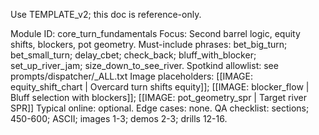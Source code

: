 Use TEMPLATE_v2; this doc is reference-only.

Module ID: core_turn_fundamentals
Focus: Second barrel logic, equity shifts, blockers, pot geometry.
Must-include phrases: bet_big_turn; bet_small_turn; delay_cbet; check_back; bluff_with_blocker; set_up_river_jam; size_down_to_see_river.
Spotkind allowlist: see prompts/dispatcher/_ALL.txt
Image placeholders: [[IMAGE: equity_shift_chart | Overcard turn shifts equity]]; [[IMAGE: blocker_flow | Bluff selection with blockers]]; [[IMAGE: pot_geometry_spr | Target river SPR]]
Typical online: optional.
Edge cases: none.
QA checklist: sections; 450-600; ASCII; images 1-3; demos 2-3; drills 12-16.
